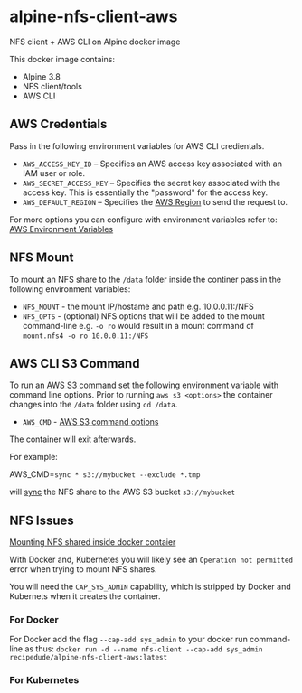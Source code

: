# alpine-nfs-client-aws
NFS client + AWS CLI on Alpine docker image

This docker image contains:

- Alpine 3.8
- NFS client/tools
- AWS CLI


## AWS Credentials

Pass in the following environment variables for AWS CLI credientals.

- ```AWS_ACCESS_KEY_ID``` – Specifies an AWS access key associated with an IAM user or role.
- ```AWS_SECRET_ACCESS_KEY``` – Specifies the secret key associated with the access key. This is essentially the "password" for the access key.
- ```AWS_DEFAULT_REGION``` – Specifies the [AWS Region](https://docs.aws.amazon.com/cli/latest/userguide/cli-chap-configure.html#cli-quick-configuration-region) to send the request to.

For more options you can configure with environment variables refer to: [AWS Environment Variables](https://docs.aws.amazon.com/cli/latest/userguide/cli-configure-envvars.html)


## NFS Mount

To mount an NFS share to the ```/data``` folder inside the continer pass in the following environment variables:

- ```NFS_MOUNT``` - the mount IP/hostame and path e.g. 10.0.0.11:/NFS
- ```NFS_OPTS``` - (optional) NFS options that will be added to the mount command-line e.g. ```-o ro``` would result in a mount command of ```mount.nfs4 -o ro 10.0.0.11:/NFS```

## AWS CLI S3 Command

To run an [AWS S3 command](https://docs.aws.amazon.com/cli/latest/reference/s3/index.html) set the following environment variable with command line options.  Prior to running ```aws s3 <options>```
the container changes into the ```/data``` folder using ```cd /data```.

- ```AWS_CMD``` - [AWS S3 command options](https://docs.aws.amazon.com/cli/latest/reference/s3/index.html)

The container will exit afterwards.

For example:

AWS_CMD=```sync * s3://mybucket --exclude *.tmp``` 

will [sync](https://docs.aws.amazon.com/cli/latest/reference/s3/sync.html) the NFS share to the AWS S3 bucket ```s3://mybucket```


## NFS Issues 

[Mounting NFS shared inside docker contaier](https://stackoverflow.com/questions/39922161/mounting-nfs-shares-inside-docker-container)

With Docker and, Kubernetes you will likely see an ```Operation not permitted``` error when trying 
to mount NFS shares.

You will need the ```CAP_SYS_ADMIN``` capability, which is stripped by Docker and Kubernets when it 
creates the container. 

### For Docker

For Docker add the flag ```--cap-add sys_admin``` to your docker run command-line as thus:
```docker run -d --name nfs-client --cap-add sys_admin recipedude/alpine-nfs-client-aws:latest```

### For Kubernetes

